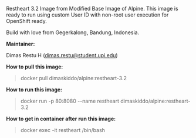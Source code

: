 Restheart 3.2 Image from Modified Base Image of Alpine. This image is ready to run using custom User ID with non-root user execution for OpenShift ready.

Build with love from Gegerkalong, Bandung, Indonesia.

**Maintainer:**

Dimas Restu H (<dimas.restu@student.upi.edu>)

**How to pull this image:**

> docker pull dimaskiddo/alpine:restheart-3.2

**How to run this image:**

> docker run -p 80:8080 --name restheart dimaskiddo/alpine:restheart-3.2

**How to get in container after run this image:**

> docker exec -it restheart /bin/bash
